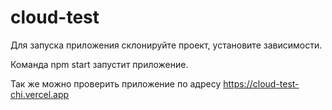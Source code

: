 # cloud-test

Для запуска приложения склонируйте проект, установите зависимости.

Команда npm start запустит приложение.

Так же можно проверить приложение по адресу https://cloud-test-chi.vercel.app
